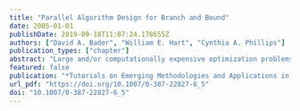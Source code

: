 ```yaml
---
title: "Parallel Algorithm Design for Branch and Bound"
date: 2005-01-01
publishDate: 2019-09-18T11:07:24.178655Z
authors: ["David A. Bader", "William E. Hart", "Cynthia A. Phillips"]
publication_types: ["chapter"]
abstract: "Large and/or computationally expensive optimization problems sometimes require parallel or high-performance computing systems to achieve reasonable running times. This chapter gives an introduction to parallel computing for those familiar with serial optimization. We present techniques to assist the posting of serial optimization codes to parallel systems and discuss more fundamentally parallel approaches to optimization. We survey the state-of-the-art in distributed and shared-memory architectures and give an overview of the programming models appropriate for efficient algorithms on these platforms. As concrete examples, we discuss the design of parallel branch-and-bound algorithms for mixed-integer programming on a distributed-memory system, quadratic assignment problem on a grid architecture, and maximum parsimony in evolutionary trees on a sharedmemory system."
featured: false
publication: "*Tutorials on Emerging Methodologies and Applications in Operations Research: Presented at Informs 2004, Denver, CO*"
url_pdf: "https://doi.org/10.1007/0-387-22827-6_5"
doi: "10.1007/0-387-22827-6_5"
---
```


